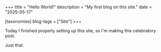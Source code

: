 +++
title = "Hello World!"
description = "My first blog on this site."
date = "2025-05-17"

[taxonomies]
blog-tags = ["Site"]
+++

Today I finished properly setting up this site, so I'm making this celebratory post.

Just that.
